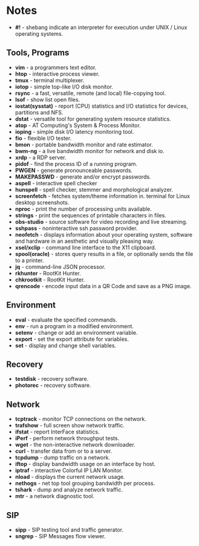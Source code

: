 # Notes

* **#!** - shebang indicate an interpreter for execution under UNIX / Linux operating systems.

## Tools, Programs

* **vim** - a programmers text editor.
* **htop** - interactive process viewer.
* **tmux** - terminal multiplexer.
* **iotop** - simple top-like I/O disk monitor.
* **rsync** - a fast, versatile, remote (and local) file-copying tool.
* **lsof** - show list open files.
* **iostat(sysstat)** - report (CPU) statistics and I/O statistics for devices, partitions and NFS.
* **dstat** - versatile tool for generating system resource statistics.
* **atop** - AT Computing's System & Process Monitor.
* **ioping** - simple disk I/O latency monitoring tool.
* **fio** - flexible I/O tester.
* **bmon** - portable bandwidth monitor and rate estimator.
* **bwm-ng** - a live bandwidth monitor for network and disk io.
* **xrdp** -  a RDP server.
* **pidof** - find the process ID of a running program.
* **PWGEN** - generate pronounceable passwords.
* **MAKEPASSWD** - generate and/or encrypt passwords.
* **aspell** - interactive spell checker
* **hunspell** - spell checker, stemmer and morphological analyzer.
* **screenfetch** - fetches system/theme information in. terminal for Linux desktop screenshots.
* **nproc** - print the number of processing units available.
* **strings** - print the sequences of printable characters in files.
* **obs-studio** - source software for video recording and live streaming.
* **sshpass** - noninteractive ssh password provider.
* **neofetch** - displays information about your operating system, software and hardware in an aesthetic and visually pleasing way.
* **xsel/xclip** - command line interface to the X11 clipboard.
* **spool(oracle)** - stores query results in a file, or optionally sends the file to a printer.
* **jq** - command-line JSON processor.
* **rkhunter** - RootKit Hunter.
* **chkrootkit** - RootKit Hunter.
* **qrencode** - encode input data in a QR Code and save as a PNG image.


## Environment

* **eval** - evaluate the specified commands.
* **env** - run a program in a modified environment.
* **setenv** - change or add an environment variable.
* **export** - set the export attribute for variables.
* **set** - display and change shell variables.

## Recovery
* **testdisk** - recovery software.
* **photorec** - recovery software.

## Network
* **tcptrack** - monitor TCP connections on the network.
* **trafshow** - full screen show network traffic.
* **ifstat** - report InterFace statistics.
* **iPerf** - perform network throughput tests.
* **wget** - the non-interactive network downloader.
* **curl** - transfer data from or to a server.
* **tcpdump** - dump traffic on a network.
* **iftop** - display bandwidth usage on an interface by host.
* **iptraf** - interactive Colorful IP LAN Monitor.
* **nload** - displays the current network usage.
* **nethogs** - net top tool grouping bandwidth per process.
* **tshark** - dump and analyze network traffic.
* **mtr** - a network diagnostic tool.

## SIP
* **sipp** - SIP testing tool and traffic generator.
* **sngrep** - SIP Messages flow viewer.
